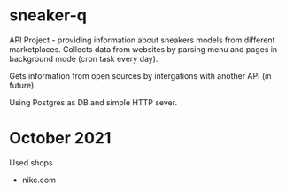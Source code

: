 # sneaker-q

API Project - providing information about sneakers models from different marketplaces. Collects data from websites by parsing menu and pages in background mode (cron task every day).

Gets information from open sources by intergations with another API (in future).

Using Postgres as DB and simple HTTP sever.


# October 2021
Used shops
- nike.com


